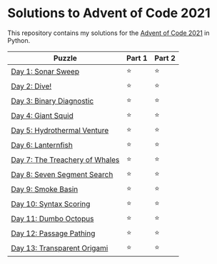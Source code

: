 # Solutions to Advent of Code 2021

This repository contains my solutions for the [Advent of Code 2021](https://adventofcode.com/2021) in Python.

|Puzzle|Part 1|Part 2|
|---|---|---|
|[Day 1: Sonar Sweep](https://adventofcode.com/2021/day/1)|&#11088;|&#11088;|
|[Day 2: Dive!](https://adventofcode.com/2021/day/2)|&#11088;|&#11088;|
|[Day 3: Binary Diagnostic](https://adventofcode.com/2021/day/3)|&#11088;|&#11088;|
|[Day 4: Giant Squid](https://adventofcode.com/2021/day/4)|&#11088;|&#11088;|
|[Day 5: Hydrothermal Venture](https://adventofcode.com/2021/day/5)|&#11088;|&#11088;|
|[Day 6: Lanternfish](https://adventofcode.com/2021/day/6)|&#11088;|&#11088;|
|[Day 7: The Treachery of Whales](https://adventofcode.com/2021/day/7)|&#11088;|&#11088;|
|[Day 8: Seven Segment Search](https://adventofcode.com/2021/day/8)|&#11088;|&#11088;|
|[Day 9: Smoke Basin](https://adventofcode.com/2021/day/9)|&#11088;|&#11088;|
|[Day 10: Syntax Scoring](https://adventofcode.com/2021/day/10)|&#11088;|&#11088;|
|[Day 11: Dumbo Octopus](https://adventofcode.com/2021/day/11)|&#11088;|&#11088;|
|[Day 12: Passage Pathing](https://adventofcode.com/2021/day/12)|&#11088;|&#11088;|
|[Day 13: Transparent Origami](https://adventofcode.com/2021/day/13)|&#11088;|&#11088;|
